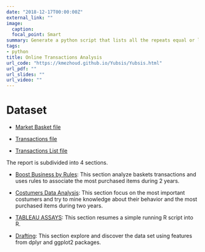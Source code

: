 ```yaml
---
date: "2018-12-17T00:00:00Z"
external_link: ""
image:
  caption: 
  focal_point: Smart
summary: Generate a python script that lists all the repeats equal or longer than 9 bases in double strand dna sequences
tags:
- python
title: Online Transactions Analysis
url_code: "https://kmezhoud.github.io/Yubsis/Yubsis.html"
url_pdf: ""
url_slides: ""
url_video: ""
---
```


# Dataset

- [Market Basket file](Boost_Business_Rules/market_baskest.csv)

- [Transactions file](Boost_Business_Rules/transaction.csv)

- [Transactions List file](Boost_Business_Rules/transactions_list.csv)

The report is subdivided into 4 sections.

- [Boost Business by Rules](https://kmezhoud.github.io/basket/Boost_Business_Rules/):  This section analyze baskets transactions and uses rules to associate the most purchased items during 2 years.

- [Costumers Data Analysis](https://kmezhoud.github.io/basket/Costumers_behavior/): This section focus on the most important costumers and try to mine knowledge about their behavior and the most purchased items during two years.

- [TABLEAU ASSAYS](https://kmezhoud.github.io/basket/TABLEAU/): This section resumes a simple running R script into R.


- [Drafting](https://kmezhoud.github.io/basket/Drafting/): This section explore and discover the data set using features from dplyr and ggplot2 packages.